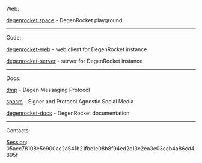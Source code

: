 Web:

[degenrocket.space](https://degenrocket.space) - DegenRocket playground

---

Code:

[degenrocket-web]() - web client for DegenRocket instance

[degenrocket-server]() - server for DegenRocket instance

---

Docs:

[dmp]() - Degen Messaging Protocol

[spasm]() - Signer and Protocol Agnostic Social Media

[degenrocket-docs]() - DegenRocket documentation

---

Contacts:

[Session](https://getsession.org/): 05acc78108e5c900ac2a541b21fbe1e08b8f94ed2e13c2ea3e03ccb4a86cd4895f
